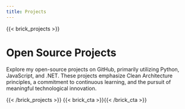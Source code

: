 ```yaml
---
title: Projects
---
```

{{< brick_projects >}}

# Open Source Projects

Explore my open-source projects on GitHub, primarily utilizing Python, JavaScript, and .NET. These projects emphasize Clean Architecture principles, a commitment to continuous learning, and the pursuit of meaningful technological innovation.

{{< /brick_projects >}}
{{< brick_cta >}}{{< /brick_cta >}}